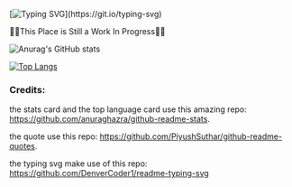 <!--
**Mr0B/Mr0B** is a ✨ _special_ ✨ repository because its `README.md` (this file) appears on your GitHub profile.

Here are some ideas to get you started:

- 🔭 I’m currently working on ...
- 🌱 I’m currently learning ...
- 👯 I’m looking to collaborate on ...
- 🤔 I’m looking for help with ...
- 💬 Ask me about ...
- 📫 How to reach me: ...
- 😄 Pronouns: ...
- ⚡ Fun fact: ...
-->
[![Typing SVG](https://readme-typing-svg.herokuapp.com?font=Press+Start+2P&size=25&width=500&height=60&lines=Hello+there%2C;++++fellow+traveler.)](https://git.io/typing-svg)

👷‍♂️This Place is Still a Work In Progress👷‍♀️

![Anurag's GitHub stats](https://github-readme-stats.vercel.app/api?username=Mr0B&show_icons=true&theme=dracula)

[![Top Langs](https://github-readme-stats.vercel.app/api/top-langs/?username=Mr0B&layout=compact?count_private=true)](https://github.com/anuraghazra/github-readme-stats)

### Credits:

the stats card and the top language card use this amazing repo: https://github.com/anuraghazra/github-readme-stats.

the quote use this repo: https://github.com/PiyushSuthar/github-readme-quotes. 

the typing svg make use of this repo: https://github.com/DenverCoder1/readme-typing-svg
